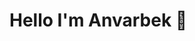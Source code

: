 
<!---
tonicdev09/tonicdev09 is a ✨ special ✨ repository because its `README.md` (this file) appears on your GitHub profile.
You can click the Preview link to take a look at your changes.
--->

<h1>Hello I'm Anvarbek 👋</h1>
